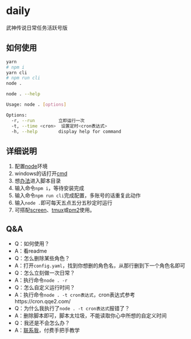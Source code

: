 # daily

武神传说日常任务活跃号版

## 如何使用

```bash
yarn
# npm i
yarn cli
# npm run cli
node .
```

```bash
node . --help

Usage: node . [options]

Options:
  -r, --run         立即运行一次
  -t, --time <cron>  设置定时<cron表达式>
  -h, --help        display help for command
```

## 详细说明

1. 配置[node](http://nodejs.cn/)环境
2. windows的话打开[cmd](https://zhuanlan.zhihu.com/p/370645623)
3. 想[办法](https://www.zhihu.com/question/410243368)进入脚本目录
4. 输入命令`npm i`，等待安装完成
5. 输入命令`npm run cli`完成配置，多账号的话重复此动作
6. 输入`node .`即可每天五点五分五秒定时运行
7. 可搭配[screen](https://www.runoob.com/linux/linux-comm-screen.html)、[tmux](https://github.com/tmux/tmux/wiki/Getting-Started)或[pm2](https://pm2.keymetrics.io/docs/usage/quick-start/)使用。

## Q&A
* Q：如何使用？
* A：看readme
* Q：怎么删除某些角色？
* A：打开`config.yaml`，找到你想删的角色名，从那行删到下一个角色名即可
* Q：怎么立刻做一次日常？
* A：执行命令`node . -r`
* Q：怎么自定义运行时间？
* A：执行命令`node . -t cron表达式`，cron表达式参考https://cron.qqe2.com/
* Q：为什么我执行了`node . -t cron表达式`报错了？
* A：删除脚本即可，脚本太垃圾，不能读取你心中所想的自定义时间
* Q：我还是不会怎么办？
* A：[联系我](https://qm.qq.com/cgi-bin/qm/qr?k=bnXs8-QefzYqDfFVs3I88GbN1BiLx6dk&noverify=0)，付费手把手教学
